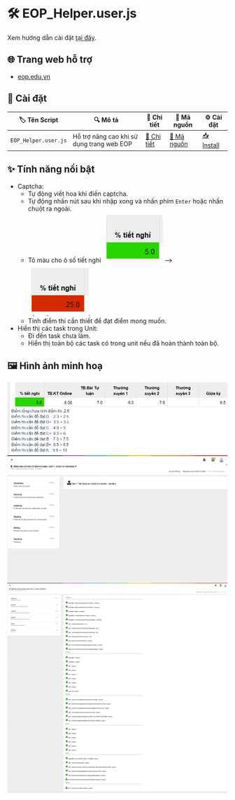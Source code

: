 # 🛠 EOP_Helper.user.js

Xem hướng dẫn cài đặt [tại đây](/README.md#-cài-đặt-userscript).

## 🌐 **Trang web hỗ trợ**

-   [eop.edu.vn](https://eop.edu.vn/)

## 🚀 **Cài đặt**

| 🏷️ Tên Script        | 🔍 Mô tả                                  | 📖 Chi tiết                                 | 📝 Mã nguồn                               | ⚙️ Cài đặt                                         |
| -------------------- | ----------------------------------------- | ------------------------------------------- | ----------------------------------------- | -------------------------------------------------- |
| `EOP_Helper.user.js` | Hỗ trợ nâng cao khi sử dụng trang web EOP | [📖 Chi tiết](./Docs/EOP_Helper.user.js.md) | [📝 Mã nguồn](Scripts/EOP_Helper.user.js) | [📥 Install](.Scripts/EOP_Helper.user.js?raw=true) |

## ✨ **Tính năng nổi bật**

-   Captcha:
    -   Tự động viết hoa khi điền captcha. 
    -   Tự động nhấn nút sau khi nhập xong và nhấn phím `Enter` hoặc nhấn chuột ra ngoài.
    -   Tô màu cho ô số tiết nghỉ ![⚠️](/assets/images/EOP_Helper.user.js/Buoi_nghi_it.png "Số tiết nghỉ ít") --> ![⚠️](/assets/images/EOP_Helper.user.js/Buoi_nghi_nhieu.png "Số tiết nghỉ nhiều").
    -   Tính điểm thi cần thiết để đạt điểm mong muốn.
-   Hiển thị các task trong Unit:
    -   Đi đến task chưa làm.
    -   Hiển thị toàn bộ các task có trong unit nếu đã hoàn thành toàn bộ.

## 🖼️ **Hình ảnh minh hoạ**
![⚠️](/assets/images/EOP_Helper.user.js/Diem.png "Điểm")
![⚠️](/assets/images/EOP_Helper.user.js/Some_task_dont_done.png "Có task chưa hoàn thành")
![⚠️](/assets/images/EOP_Helper.user.js/All_task_done.png "Đã hoàn thành unit")

